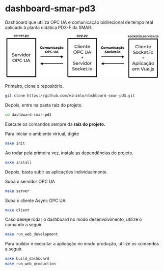 # dashboard-smar-pd3
Dashboard que utiliza OPC UA e comunicação bidirecional de tempo real aplicado à planta didática PD3-F da SMAR.

![Arquitetura de comunicação do projeto](architecture.png)

Primeiro, clone o repositório.
```bash
git clone https://github.com/vinimlo/dashboard-smar-pd3.git
```

Depois, entre na pasta raiz do projeto.
```bash
cd dashboard-smar-pd3
```

Execute os comandos sempre da __raiz do projeto.__

Para iniciar o ambiente virtual, digite
```bash
make init
```

Ao rodar pela primeira vez, instale as dependências do projeto.
```bash
make install
```

Depois, basta subir as aplicações individualmente.

Suba o servidor OPC UA
```bash
make server
```

Suba o cliente Async OPC UA
```bash
make client
```

Caso deseje rodar o dashboard no modo desenvolvimento, utilize o comando a seguir.
```bash
make run_web_development
```

Para buildar e executar a aplicação no modo produção, utilize os comandos a seguir.
```bash
make build_dashboard
make run_web_production
```
